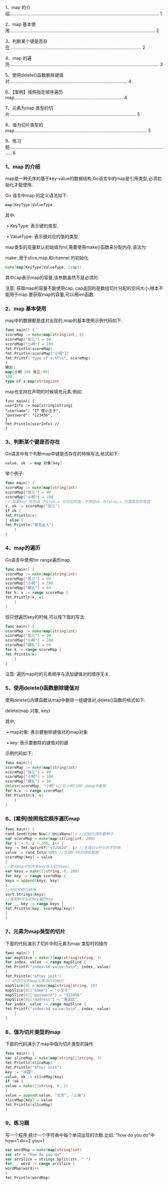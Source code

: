 1、map 的介绍...................................................................................................................... 1

2、map 基本使用................................................................................................................... 2

3、判断某个键是否存在........................................................................................................ 2

4、map 的遍历...................................................................................................................... 3

5、使用delete()函数删除键值对............................................................................................. 4

6、【案例】按照指定顺序遍历map...................................................................................... 4

7、元素为map 类型的切片.................................................................................................... 5

8、值为切片类型的map......................................................................................................... 5

9、练习题.............................................................................................................................. 6



### 1、map 的介绍

map是一种无序的基于key-value的数据结构,Go语言中的map是引用类型,必须初始化才能使用.

Go 语言中map 的定义语法如下:

```go
map[KeyType]ValueType
```

其中:

​	• KeyType:	表示键的类型.

​	• ValueType:	表示键对应的值的类型.

map类型的变量默认初始值为nil,需要使用make()函数来分配内存.语法为:

make: 用于slice,map,和channel 的初始化

```go
make(map[KeyType]ValueType, [cap])
```

其中cap表示map的容量,该参数虽然不是必须的.

注意:  获取map的容量不能使用cap, cap返回的是数组切片分配的空间大小,根本不能用于map.要获取map的容量,可以用len函数.



### 2、map 基本使用

map中的数据都是成对出现的,map的基本使用示例代码如下:

```go
func main() {
scoreMap := make(map[string]int, 8)
scoreMap["张三"] = 90
scoreMap["小明"] = 100
fmt.Println(scoreMap)
fmt.Println(scoreMap["小明"])
fmt.Printf("type of a:%T\n", scoreMap)
}
输出：
map[小明:100 张三:90]
100
type of a:map[string]int
```



map也支持在声明的时候填充元素,例如:

```
func main() {
userInfo := map[string]string{
"username": "IT 营小王子",
"password": "123456",
}
fmt.Println(userInfo) //
}
```



### 3、判断某个键是否存在

Go语言中有个判断map中键是否存在的特殊写法,格式如下:

```go
value, ok := map 对象[key]
```

举个例子:

```go
func main() {
scoreMap := make(map[string]int)
scoreMap["张三"] = 90
scoreMap["小明"] = 100
// 如果key 存在ok 为true,v 为对应的值；不存在ok 为false,v 为值类型的零值
v, ok := scoreMap["张三"]
if ok {
fmt.Println(v)
} else {
fmt.Println("查无此人")
	}
}
```



### 4、map的遍历

Go语言中使用for range遍历map.

```go
func main() {
scoreMap := make(map[string]int)
scoreMap["张三"] = 90
scoreMap["小明"] = 100
scoreMap["娜扎"] = 60
for k, v := range scoreMap {
fmt.Println(k, v)
	}
}
```



但只想遍历key的时候,可以按下面的写法:

```go
func main() {
scoreMap := make(map[string]int)
scoreMap["张三"] = 90
scoreMap["小明"] = 100
scoreMap["娜扎"] = 60
for k := range scoreMap {
fmt.Println(k)
	}
}
```

注意:	遍历map时的元素顺序与添加键值对的顺序无关.



### 5、使用delete()函数删除键值对

使用delete()内建函数从map中删除一组键值对,delete()函数的格式如下:

delete(map 对象, key)

其中,

​	• map对象:  表示要删除键值对的map对象

​	• key:  表示要删除的键值对的键

示例代码如下:

```go
func main(){
scoreMap := make(map[string]int)
scoreMap["张三"] = 90
scoreMap["小明"] = 100
scoreMap["娜扎"] = 60
delete(scoreMap, "小明")//将小明:100 从map中删除
for k,v := range scoreMap{
fmt.Println(k, v)
	}
}
```



### 6、[案例]按照指定顺序遍历map

```go
func main() {
rand.Seed(time.Now().UnixNano()) //初始化随机数种子
var scoreMap = make(map[string]int, 200)
for i := 0; i < 100; i++ {
key := fmt.Sprintf("stu%02d", i) //生成stu开头的字符串
value := rand.Intn(100) //生成0~99的随机整数
scoreMap[key] = value
}
//取出map中的所有key存入切片keys
var keys = make([]string, 0, 200)
for key := range scoreMap {
keys = append(keys, key)
}
//对切片进行排序
sort.Strings(keys)
//按照排序后的key遍历map
for _, key := range keys {
fmt.Println(key, scoreMap[key])
}
}
```



### 7、元素为map类型的切片

下面的代码演示了切片中的元素为map 类型时的操作

```go
func main() {
var mapSlice = make([]map[string]string, 3)
for index, value := range mapSlice {
fmt.Printf("index:%d value:%v\n", index, value)
}
fmt.Println("after init")
// 对切片中的map元素进行初始化
mapSlice[0] = make(map[string]string, 10)
mapSlice[0]["name"] = "小王子"
mapSlice[0]["password"] = "123456"
mapSlice[0]["address"] = "海淀区"
for index, value := range mapSlice {
fmt.Printf("index:%d value:%v\n", index, value)
	}
}
```



### 8、值为切片类型的map

下面的代码演示了map中值为切片类型的操作

```go
func main() {
var sliceMap = make(map[string][]string, 3)
fmt.Println(sliceMap)
fmt.Println("after init")
key := "中国"
value, ok := sliceMap[key]
if !ok {
value = make([]string, 0, 2)
}
value = append(value, "北京", "上海")
sliceMap[key] = value
fmt.Println(sliceMap)
}
```



### 9、练习题

写一个程序,统计一个字符串中每个单词出现的次数.比如: "how do you do"中how=1 do=2 you=1

```go
var wordMap = make(map[string]int)
var str = "how do you do"
var arrSlice = strings.Split(str, " ")
for _, word := range arrSlice {
wordMap[word]++
}
fmt.Println(wordMap)
```

